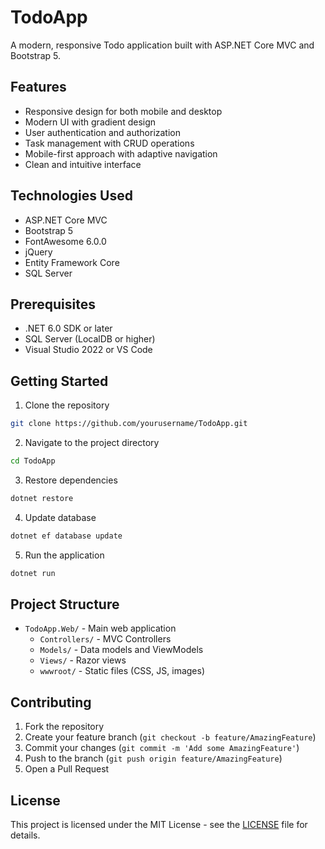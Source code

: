 # TodoApp

A modern, responsive Todo application built with ASP.NET Core MVC and Bootstrap 5.

## Features

- Responsive design for both mobile and desktop
- Modern UI with gradient design
- User authentication and authorization
- Task management with CRUD operations
- Mobile-first approach with adaptive navigation
- Clean and intuitive interface

## Technologies Used

- ASP.NET Core MVC
- Bootstrap 5
- FontAwesome 6.0.0
- jQuery
- Entity Framework Core
- SQL Server

## Prerequisites

- .NET 6.0 SDK or later
- SQL Server (LocalDB or higher)
- Visual Studio 2022 or VS Code

## Getting Started

1. Clone the repository
```bash
git clone https://github.com/yourusername/TodoApp.git
```

2. Navigate to the project directory
```bash
cd TodoApp
```

3. Restore dependencies
```bash
dotnet restore
```

4. Update database
```bash
dotnet ef database update
```

5. Run the application
```bash
dotnet run
```

## Project Structure

- `TodoApp.Web/` - Main web application
  - `Controllers/` - MVC Controllers
  - `Models/` - Data models and ViewModels
  - `Views/` - Razor views
  - `wwwroot/` - Static files (CSS, JS, images)

## Contributing

1. Fork the repository
2. Create your feature branch (`git checkout -b feature/AmazingFeature`)
3. Commit your changes (`git commit -m 'Add some AmazingFeature'`)
4. Push to the branch (`git push origin feature/AmazingFeature`)
5. Open a Pull Request

## License

This project is licensed under the MIT License - see the [LICENSE](LICENSE) file for details.
